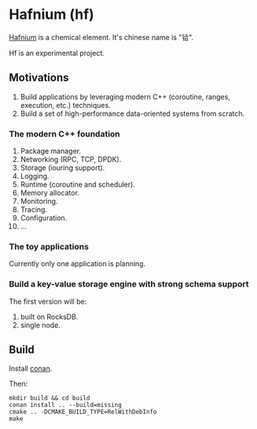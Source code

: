 # Hafnium (hf)

[Hafnium](https://en.wikipedia.org/wiki/Hafnium) is a chemical element. It's chinese name is "铪".

Hf is an experimental project.

## Motivations

1. Build applications by leveraging modern C++ (coroutine, ranges, execution, etc.) techniques.
2. Build a set of high-performance data-oriented systems from scratch.

### The modern C++ foundation

1. Package manager.
1. Networking (RPC, TCP, DPDK).
1. Storage (iouring support).
1. Logging.
1. Runtime (coroutine and scheduler).
1. Memory allocator.
1. Monitoring.
1. Tracing.
1. Configuration.
1. ...

### The toy applications

Currently only one application is planning.

### Build a key-value storage engine with strong schema support

The first version will be:
1. built on RocksDB.
1. single node.

## Build

Install [conan](https://conan.io/).

Then:

```
mkdir build && cd build
conan install .. --build=missing
cmake .. -DCMAKE_BUILD_TYPE=RelWithDebInfo
make
```

